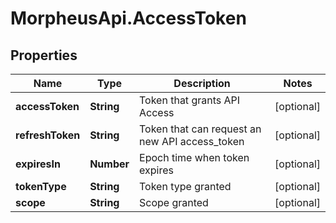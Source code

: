 # MorpheusApi.AccessToken

## Properties

Name | Type | Description | Notes
------------ | ------------- | ------------- | -------------
**accessToken** | **String** | Token that grants API Access | [optional] 
**refreshToken** | **String** | Token that can request an new API access_token | [optional] 
**expiresIn** | **Number** | Epoch time when token expires | [optional] 
**tokenType** | **String** | Token type granted | [optional] 
**scope** | **String** | Scope granted | [optional] 


